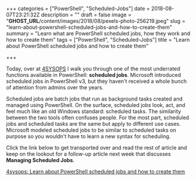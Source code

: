 +++
categories = ["PowerShell", "Scheduled-Jobs"]
date = 2018-08-07T23:21:32Z
description = ""
draft = false
image = "__GHOST_URL__/content/images/2018/08/pexels-photo-256219.jpeg"
slug = "learn-about-powershell-scheduled-jobs-and-how-to-create-them"
summary = "Learn what are PowerShell scheduled jobs, how they work  and how to create them"
tags = ["PowerShell", "Scheduled-Jobs"]
title = "Learn about PowerShell scheduled jobs and how to create them"

+++


Today, over at [4SYSOPS](https://4sysops.com/archives/create-powershell-scheduled-jobs/) I walk you through one of the most underrated functions available in PowerShell: **scheduled jobs**. Microsoft introduced scheduled jobs in PowerShell v3, but they haven't received a whole bunch of attention from admins over the years.

Scheduled jobs are batch jobs that run as background tasks created and managed using PowerShell. On the surface, scheduled jobs look, act, and feel much like an old Windows standard: scheduled tasks. The similarity between the two tools often confuses people. For the most part, scheduled jobs and scheduled tasks are the same but apply to different use cases. Microsoft modeled scheduled jobs to be similar to scheduled tasks on purpose so you wouldn't have to learn a new syntax for scheduling.

Click the link below to get transported over and read the rest of article and keep on the lookout for a follow-up article next week that discusses **Managing Scheduled Jobs**. 


[4sysops: Learn about PowerShell scheduled jobs and how to create them](https://4sysops.com/archives/create-powershell-scheduled-jobs/)

